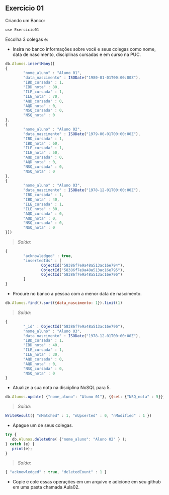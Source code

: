 ## Exercício 01

Criando um Banco:

```javascript
use Exercicio01
```

Escolha 3 colegas e:
* Insira no banco informações sobre você e seus colegas como nome, data de nascimento, disciplinas cursadas e em curso na PUC.
```javascript
db.Alunos.insertMany([
{
        "nome_aluno" : "Aluno 01",
        "data_nascimento" : ISODate("1980-01-01T00:00:00Z"),
        "IBD_cursada" : 1,
        "IBD_nota" : 80,
        "ILE_cursada" : 1,
        "ILE_nota" : 70,
        "AQD_cursada" : 0,
        "AQD_nota" : 0,
        "NSQ_cursada" : 0,
        "NSQ_nota" : 0
},
{
        "nome_aluno" : "Aluno 02",
        "data_nascimento" : ISODate("1979-06-01T00:00:00Z"),
        "IBD_cursada" : 1,
        "IBD_nota" : 60,
        "ILE_cursada" : 1,
        "ILE_nota" : 50,
        "AQD_cursada" : 0,
        "AQD_nota" : 0,
        "NSQ_cursada" : 0,
        "NSQ_nota" : 0
},
{
        "nome_aluno" : "Aluno 03",
        "data_nascimento" : ISODate("1978-12-01T00:00:00Z"),
        "IBD_cursada" : 1,
        "IBD_nota" : 40,
        "ILE_cursada" : 1,
        "ILE_nota" : 30,
        "AQD_cursada" : 0,
        "AQD_nota" : 0,
        "NSQ_cursada" : 0,
        "NSQ_nota" : 0
}])
```
>_Saída:_
```javascript
{
        "acknowledged" : true,
        "insertedIds" : [
                ObjectId("58386f7e9a48a513ac16e794"),
                ObjectId("58386f7e9a48a513ac16e795"),
                ObjectId("58386f7e9a48a513ac16e796")
        ]
}
```

* Procure no banco a pessoa com a menor data de nascimento.
```javascript
db.Alunos.find().sort({data_nascimento: 1}).limit(1)
```
>_Saída:_

```javascript
{
        "_id" : ObjectId("58386f7e9a48a513ac16e796"),
        "nome_aluno" : "Aluno 03",
        "data_nascimento" : ISODate("1978-12-01T00:00:00Z"),
        "IBD_cursada" : 1,
        "IBD_nota" : 40,
        "ILE_cursada" : 1,
        "ILE_nota" : 30,
        "AQD_cursada" : 0,
        "AQD_nota" : 0,
        "NSQ_cursada" : 0,
        "NSQ_nota" : 0
}
```

* Atualize a sua nota na disciplina NoSQL para 5.
```javascript
db.Alunos.update( {"nome_aluno": "Aluno 01"}, {$set: {"NSQ_nota" : 5}})
```

>_Saída:_

```javascript
WriteResult({ "nMatched" : 1, "nUpserted" : 0, "nModified" : 1 })
```

* Apague um de seus colegas.
```javascript
try {
   db.Alunos.deleteOne( {"nome_aluno": "Aluno 02" } );
} catch (e) {
   print(e);
}
```

>_Saída:_

```javascript
{ "acknowledged" : true, "deletedCount" : 1 }
```

* Copie e cole essas operações em um arquivo e adicione em seu github em uma pasta chamada Aula02.
